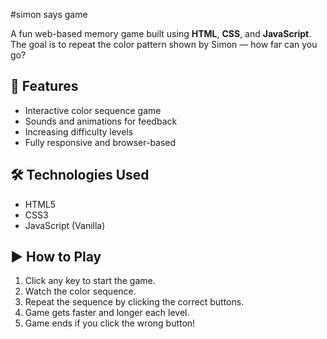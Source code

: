 #simon says game 

A fun web-based memory game built using **HTML**, **CSS**, and **JavaScript**. The goal is to repeat the color pattern shown by Simon — how far can you go?

## 🚀 Features
- Interactive color sequence game
- Sounds and animations for feedback
- Increasing difficulty levels
- Fully responsive and browser-based

## 🛠️ Technologies Used
- HTML5
- CSS3
- JavaScript (Vanilla)

## ▶️ How to Play
1. Click any key to start the game.
2. Watch the color sequence.
3. Repeat the sequence by clicking the correct buttons.
4. Game gets faster and longer each level.
5. Game ends if you click the wrong button!

